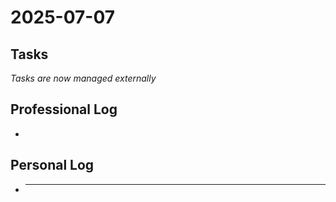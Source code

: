# 2025-07-07

## Tasks

*Tasks are now managed externally*

## Professional Log

-

## Personal Log

- ***
